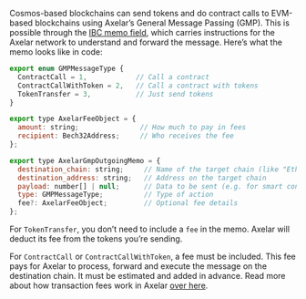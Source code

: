 Cosmos-based blockchains can send tokens and do contract calls to EVM-based blockchains using Axelar’s General Message Passing (GMP). This is possible through the [IBC memo field](https://medium.com/the-interchain-foundation/moving-beyond-simple-token-transfers-d42b2b1dc29b), which carries instructions for the Axelar network to understand and forward the message. Here’s what the memo looks like in code:

```js
export enum GMPMessageType {
  ContractCall = 1,            // Call a contract
  ContractCallWithToken = 2,   // Call a contract with tokens
  TokenTransfer = 3,           // Just send tokens
}

export type AxelarFeeObject = {
  amount: string;               // How much to pay in fees
  recipient: Bech32Address;     // Who receives the fee
};

export type AxelarGmpOutgoingMemo = {
  destination_chain: string;     // Name of the target chain (like "Ethereum")
  destination_address: string;   // Address on the target chain
  payload: number[] | null;      // Data to be sent (e.g. for smart contract)
  type: GMPMessageType;          // Type of action
  fee?: AxelarFeeObject;         // Optional fee details
};

```

For `TokenTransfer`, you don’t need to include a `fee` in the memo. Axelar will deduct its fee from the tokens you’re sending.

For `ContractCall` or `ContractCallWithToken`, a fee must be included. This fee pays for Axelar to process, forward and execute the message on the destination chain. It must be estimated and added in advance. Read more about how transaction fees work in Axelar [over here](https://docs.axelar.dev/dev/gas-service/pricing/#transaction-pricing).
